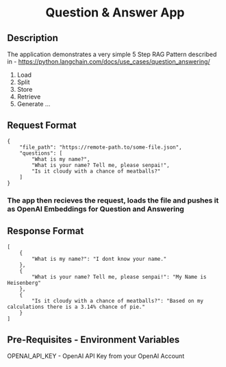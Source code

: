 <h1 align="center">
  Question & Answer App
</h1>

## Description
The application demonstrates a very simple 5 Step RAG Pattern described in - https://python.langchain.com/docs/use_cases/question_answering/
1. Load
2. Split
3. Store
4. Retrieve
5. Generate
...
## Request Format
```shell
{
    "file_path": "https://remote-path.to/some-file.json",
    "questions": [
        "What is my name?",
        "What is your name? Tell me, please senpai!",
        "Is it cloudy with a chance of meatballs?"
    ]
}
```

<h3>The app then recieves the request, loads the file and pushes it as OpenAI Embeddings for Question and Answering</h3>

## Response Format
```shell
[
    {
        "What is my name?": "I dont know your name."
    },
    {
        "What is your name? Tell me, please senpai!": "My Name is Heisenberg"
    },
    {
        "Is it cloudy with a chance of meatballs?": "Based on my calculations there is a 3.14% chance of pie."
    }
]
```

## Pre-Requisites - Environment Variables
OPENAI_API_KEY - OpenAI API Key from your OpenAI Account